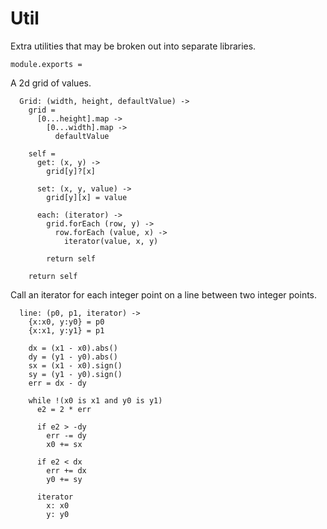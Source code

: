 Util
====

Extra utilities that may be broken out into separate libraries.

    module.exports =

A 2d grid of values.

      Grid: (width, height, defaultValue) ->
        grid =
          [0...height].map ->
            [0...width].map ->
              defaultValue

        self =
          get: (x, y) ->
            grid[y]?[x]

          set: (x, y, value) ->
            grid[y][x] = value
  
          each: (iterator) ->
            grid.forEach (row, y) ->
              row.forEach (value, x) ->
                iterator(value, x, y)

            return self

        return self

Call an iterator for each integer point on a line between two integer points.

      line: (p0, p1, iterator) ->
        {x:x0, y:y0} = p0
        {x:x1, y:y1} = p1

        dx = (x1 - x0).abs()
        dy = (y1 - y0).abs()
        sx = (x1 - x0).sign()
        sy = (y1 - y0).sign()
        err = dx - dy

        while !(x0 is x1 and y0 is y1)
          e2 = 2 * err

          if e2 > -dy
            err -= dy
            x0 += sx

          if e2 < dx
            err += dx
            y0 += sy

          iterator
            x: x0
            y: y0

